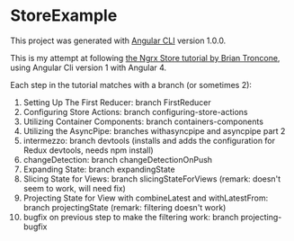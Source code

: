# StoreExample

This project was generated with [Angular CLI](https://github.com/angular/angular-cli) version 1.0.0.

This is my attempt at following [the Ngrx Store tutorial by Brian Troncone](https://gist.github.com/btroncone/a6e4347326749f938510), using Angular Cli version 1 with Angular 4.

Each step in the tutorial matches with a branch (or sometimes 2):
1. Setting Up The First Reducer: branch FirstReducer
2. Configuring Store Actions: branch configuring-store-actions
3. Utilizing Container Components: branch containers-components
4. Utilizing the AsyncPipe: branches withasyncpipe and asyncpipe part 2
5. intermezzo: branch devtools (installs and adds the configuration for Redux devtools, needs npm install)
6. changeDetection: branch changeDetectionOnPush
7. Expanding State: branch expandingState
8. Slicing State for Views: branch slicingStateForViews (remark: doesn't seem to work, will need fix)
9. Projecting State for View with combineLatest and withLatestFrom: branch projectingState (remark: filtering doesn't work)
10. bugfix on previous step to make the filtering work: branch projecting-bugfix

